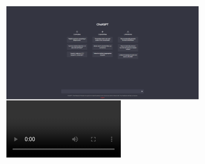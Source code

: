 <img src="img/home.png" />

<video controls>
  <source src="img/clip.mp4" type="video/mp4">
</video>
